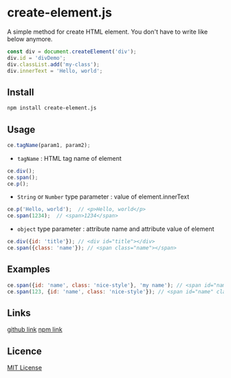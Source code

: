 # create-element.js

A simple method for create HTML element. 
You don't have to write like below anymore.  

```javascript
const div = document.createElement('div');
div.id = 'divDemo';
div.classList.add('my-class');
div.innerText = 'Hello, world';
```

## Install

```bash
npm install create-element.js
```

## Usage

```javascript
ce.tagName(param1, param2);
```

- `tagName` : HTML tag name of element

```javascript
ce.div();
ce.span();
ce.p();
```

- `String` or `Number` type parameter : value of element.innerText 

```javascript
ce.p('Hello, world');  // <p>Hello, world</p>
ce.span(1234);  // <span>1234</span>
```

- `object` type parameter : attribute name and attribute value of element

```javascript
ce.div({id: 'title'}); // <div id="title"></div>
ce.span({class: 'name'}); // <span class="name"></span>
```

## Examples
```javascript
ce.span({id: 'name', class: 'nice-style'}, 'my name'); // <span id="name" class="nice-style">my name</span>
ce.span(123, {id: 'name', class: 'nice-style'}); // <span id="name" class="nice-style">123</span>
```
## Links 
[github link](https://github.com/centell/create-element.js)
[npm link](https://www.npmjs.com/package/create-element.js)

## Licence
[MIT License](https://opensource.org/licenses/MIT)

